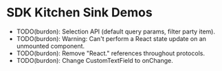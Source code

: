 # SDK Kitchen Sink Demos

- TODO(burdon): Selection API (default query params, filter party item).
- TODO(burdon): Warning: Can't perform a React state update on an unmounted component.
- TODO(burdon): Remove "React." references throughout protocols.
- TODO(burdon): Change CustomTextField to onChange.
